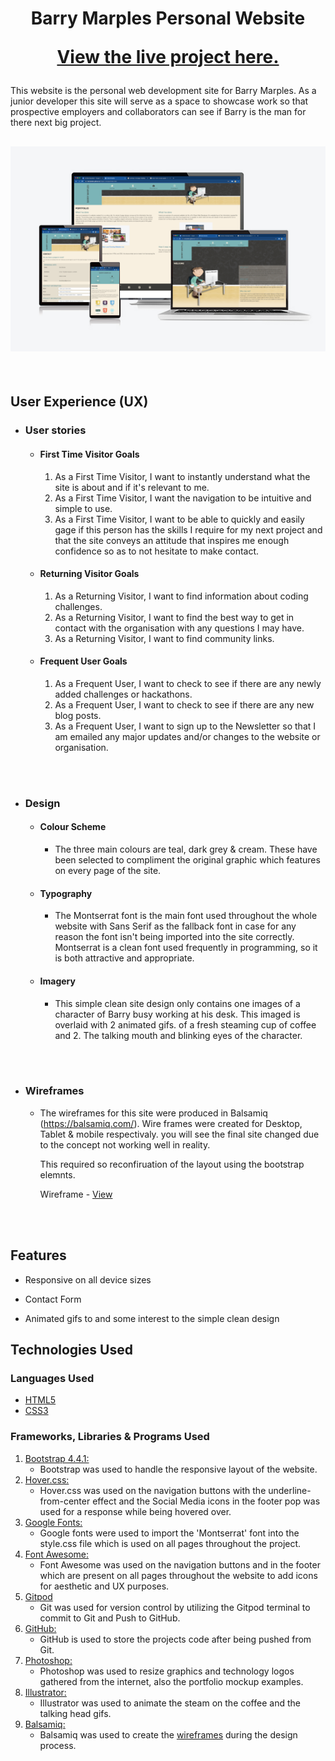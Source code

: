 
<h1 align="center">Barry Marples Personal Website
<br />

[View the live project here.](https://barrybeics.github.io/Project-One/)

</h1>

This website is the personal web development site for Barry Marples. As a junior developer this site will serve as a space to showcase work so that prospective employers and collaborators can see if Barry is the man for there next big project.
<br />

<h2 align="center"><img src="./readme-docs/portfolio-barry-marples.png"></h2>

<br />

## User Experience (UX)

-   ### User stories

    -   #### First Time Visitor Goals

        1. As a First Time Visitor, I want to instantly understand what the site is about and if it's relevant to me.
        2. As a First Time Visitor, I want the navigation to be intuitive and simple to use.
        3. As a First Time Visitor, I want to be able to quickly and easily gage if this person has the skills I require for my next project and that the site conveys an attitude that inspires me enough confidence so as to not hesitate to make contact.
	

    -   #### Returning Visitor Goals

        1. As a Returning Visitor, I want to find information about coding challenges.
        2. As a Returning Visitor, I want to find the best way to get in contact with the organisation with any questions I may have.
        3. As a Returning Visitor, I want to find community links.

    -   #### Frequent User Goals
        1. As a Frequent User, I want to check to see if there are any newly added challenges or hackathons.
        2. As a Frequent User, I want to check to see if there are any new blog posts.
        3. As a Frequent User, I want to sign up to the Newsletter so that I am emailed any major updates and/or changes to the website or organisation.


<br /><br />

-   ### Design
    -   #### Colour Scheme
        -   The three main colours are teal, dark grey & cream. These have been selected to compliment the original graphic which features on every page of the site. 
    -   #### Typography
        -   The Montserrat font is the main font used throughout the whole website with Sans Serif as the fallback font in case for any reason the font isn't being imported into the site correctly. Montserrat is a clean font used frequently in programming, so it is both attractive and appropriate.
    -   #### Imagery
        -   This simple clean site design only contains one images of a character of Barry busy working at his desk. This imaged is overlaid with 2 animated gifs. 
of a fresh steaming cup of coffee and 2. The talking mouth and blinking eyes of the character.

<br /><br />

*   ### Wireframes

    -   The wireframes for this site were produced in Balsamiq (https://balsamiq.com/). Wire frames were created for Desktop, Tablet & mobile respectivaly. 
    you will see the final site changed due to the concept not working well in reality. 
    
        This required so reconfiruation of the layout using the bootstrap elemnts. 
    
        Wireframe - [View](WIREFRAMES.md)

    
<br /><br /> 

## Features

-   Responsive on all device sizes

-   Contact Form

-   Animated gifs to and some interest to the simple clean design

## Technologies Used

### Languages Used

-   [HTML5](https://en.wikipedia.org/wiki/HTML5)
-   [CSS3](https://en.wikipedia.org/wiki/Cascading_Style_Sheets)

### Frameworks, Libraries & Programs Used

1. [Bootstrap 4.4.1:](https://getbootstrap.com/docs/4.4/getting-started/introduction/)
    - Bootstrap was used to handle the responsive layout of the website.
1. [Hover.css:](https://ianlunn.github.io/Hover/)
    - Hover.css was used on the navigation buttons with the underline-from-center effect and the Social Media icons in the footer pop was used for a response while being hovered over.
1. [Google Fonts:](https://fonts.google.com/)
    - Google fonts were used to import the 'Montserrat' font into the style.css file which is used on all pages throughout the project.
1. [Font Awesome:](https://fontawesome.com/)
    - Font Awesome was used on the navigation buttons and in the footer which are present on all pages throughout the website to add icons for aesthetic and UX purposes.
1. [Gitpod](https://gitpod.io/)
    - Git was used for version control by utilizing the Gitpod terminal to commit to Git and Push to GitHub.
1. [GitHub:](https://github.com/)
    - GitHub is used to store the projects code after being pushed from Git.
1. [Photoshop:](https://www.adobe.com/ie/products/photoshop.html)
    - Photoshop was used to resize graphics and technology logos gathered from the internet, also the portfolio mockup examples.
1. [Illustrator:](https://www.adobe.com/ie/products/illustrator.html)
    - Illustrator was used to animate the steam on the coffee and the talking head gifs.
1. [Balsamiq:](https://balsamiq.com/)
    - Balsamiq was used to create the [wireframes](https://github.com/) during the design process.


<br /><br />
